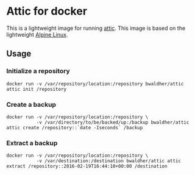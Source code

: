 # Attic for docker

This is a lightweight image for running [attic](https://attic-backup.org/). This image is based on the lightweight [Alpine Linux](https://alpinelinux.org/).

## Usage

### Initialize a repository
```
docker run -v /var/repository/location:/repository bwaldher/attic attic init /repository
```

### Create a backup
```
docker run -v /var/repository/location:/repository \
           -v /var/directory/to/be/backed/up:/backup bwaldher/attic attic create /repository::`date -Iseconds` /backup
```

### Extract a backup
```
docker run -v /var/repository/location:/repository \
           -v /var/destination:/destination bwaldher/attic attic extract /repository::2016-02-19T16:44:10+00:00 /destination
```
